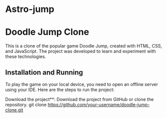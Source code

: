 # Astro-jump

# Doodle Jump Clone

This is a clone of the popular game Doodle Jump, created with HTML, CSS, and JavaScript. The project was developed to learn and experiment with these technologies.

## Installation and Running

To play the game on your local device, you need to open an offline server using your IDE. Here are the steps to run the project:

Download the project**: Download the project from GitHub or clone the repository.
   git clone https://github.com/your-username/doodle-jump-clone.git
